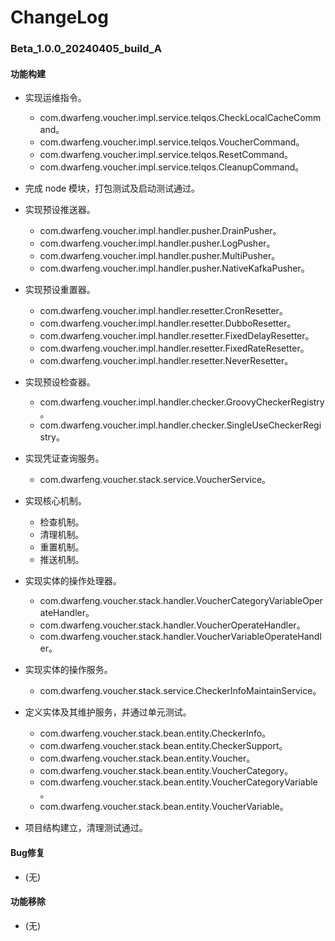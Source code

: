 # ChangeLog

### Beta_1.0.0_20240405_build_A

#### 功能构建

- 实现运维指令。
  - com.dwarfeng.voucher.impl.service.telqos.CheckLocalCacheCommand。
  - com.dwarfeng.voucher.impl.service.telqos.VoucherCommand。
  - com.dwarfeng.voucher.impl.service.telqos.ResetCommand。
  - com.dwarfeng.voucher.impl.service.telqos.CleanupCommand。

- 完成 node 模块，打包测试及启动测试通过。

- 实现预设推送器。
  - com.dwarfeng.voucher.impl.handler.pusher.DrainPusher。
  - com.dwarfeng.voucher.impl.handler.pusher.LogPusher。
  - com.dwarfeng.voucher.impl.handler.pusher.MultiPusher。
  - com.dwarfeng.voucher.impl.handler.pusher.NativeKafkaPusher。

- 实现预设重置器。
  - com.dwarfeng.voucher.impl.handler.resetter.CronResetter。
  - com.dwarfeng.voucher.impl.handler.resetter.DubboResetter。
  - com.dwarfeng.voucher.impl.handler.resetter.FixedDelayResetter。
  - com.dwarfeng.voucher.impl.handler.resetter.FixedRateResetter。
  - com.dwarfeng.voucher.impl.handler.resetter.NeverResetter。

- 实现预设检查器。
  - com.dwarfeng.voucher.impl.handler.checker.GroovyCheckerRegistry。
  - com.dwarfeng.voucher.impl.handler.checker.SingleUseCheckerRegistry。

- 实现凭证查询服务。
  - com.dwarfeng.voucher.stack.service.VoucherService。

- 实现核心机制。
  - 检查机制。
  - 清理机制。
  - 重置机制。
  - 推送机制。

- 实现实体的操作处理器。
  - com.dwarfeng.voucher.stack.handler.VoucherCategoryVariableOperateHandler。
  - com.dwarfeng.voucher.stack.handler.VoucherOperateHandler。
  - com.dwarfeng.voucher.stack.handler.VoucherVariableOperateHandler。

- 实现实体的操作服务。
  - com.dwarfeng.voucher.stack.service.CheckerInfoMaintainService。

- 定义实体及其维护服务，并通过单元测试。
  - com.dwarfeng.voucher.stack.bean.entity.CheckerInfo。
  - com.dwarfeng.voucher.stack.bean.entity.CheckerSupport。
  - com.dwarfeng.voucher.stack.bean.entity.Voucher。
  - com.dwarfeng.voucher.stack.bean.entity.VoucherCategory。
  - com.dwarfeng.voucher.stack.bean.entity.VoucherCategoryVariable。
  - com.dwarfeng.voucher.stack.bean.entity.VoucherVariable。

- 项目结构建立，清理测试通过。

#### Bug修复

- (无)

#### 功能移除

- (无)
